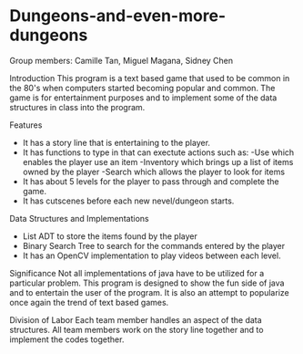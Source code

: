 # Dungeons-and-even-more-dungeons
Group members: Camille Tan, Miguel Magana, Sidney Chen

Introduction
  This program is a text based game that used to be common in the 80's when computers started becoming popular and common. The game is for entertainment purposes and to implement some of the data structures in class into the program.
  
Features
- It has a story line that is entertaining to the player.
- It has functions to type in that can exectute actions such as:
  -Use which enables the player use an item
  -Inventory which brings up a list of items owned by the player
  -Search which allows the player to look for items
- It has about 5 levels for the player to pass through and complete the game.
- It has cutscenes before each new nevel/dungeon starts.

Data Structures and Implementations
- List ADT to store the items found by the player
- Binary Search Tree to search for the commands entered by the player
- It has an OpenCV implementation to play videos between each level.

Significance
  Not all implementations of java have to be utilized for a particular problem. This program is designed to show the fun side of java and to entertain the user of the program. It is also an attempt to popularize once again the trend of text based games.
  
Division of Labor
Each team member handles an aspect of the data structures.
All team members work on the story line together and to implement the codes together.
